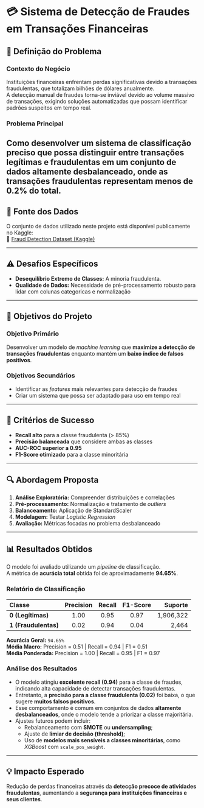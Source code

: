 # 💳 Sistema de Detecção de Fraudes em Transações Financeiras

## 🧩 Definição do Problema

### **Contexto do Negócio**
Instituições financeiras enfrentam perdas significativas devido a transações fraudulentas, que totalizam bilhões de dólares anualmente.  
A detecção manual de fraudes torna-se inviável devido ao volume massivo de transações, exigindo soluções automatizadas que possam identificar padrões suspeitos em tempo real.

### **Problema Principal**
Como desenvolver um sistema de classificação preciso que possa distinguir entre transações legítimas e fraudulentas em um conjunto de dados **altamente desbalanceado**, onde as transações fraudulentas representam **menos de 0.2%** do total.
---
## 📂 Fonte dos Dados

O conjunto de dados utilizado neste projeto está disponível publicamente no Kaggle:  
🔗 [Fraud Detection Dataset (Kaggle)]([https://www.kaggle.com/datasets/mlg-ulb/creditcardfraud](https://www.kaggle.com/datasets/amanalisiddiqui/fraud-detection-dataset?resource=download))

---
## ⚠️ Desafios Específicos

- **Desequilíbrio Extremo de Classes:** A minoria fraudulenta.
- **Qualidade de Dados:** Necessidade de pré-processamento robusto para lidar com colunas categoricas e normalização  

---

## 🎯 Objetivos do Projeto

### **Objetivo Primário**
Desenvolver um modelo de *machine learning* que **maximize a detecção de transações fraudulentas** enquanto mantém um **baixo índice de falsos positivos**.

### **Objetivos Secundários**
- Identificar as *features* mais relevantes para detecção de fraudes  
- Criar um sistema que possa ser adaptado para uso em tempo real  

---

## 🧮 Critérios de Sucesso

- **Recall alto** para a classe fraudulenta (> 85%)  
- **Precisão balanceada** que considere ambas as classes  
- **AUC-ROC superior a 0.95**  
- **F1-Score otimizado** para a classe minoritária  

---

## 🔍 Abordagem Proposta

1. **Análise Exploratória:** Compreender distribuições e correlações  
2. **Pré-processamento:** Normalização e tratamento de *outliers*  
3. **Balanceamento:** Aplicação de StandardScaler  
4. **Modelagem:** Testar *Logistic Regression*  
6. **Avaliação:** Métricas focadas no problema desbalanceado  
---

## 📊 Resultados Obtidos

O modelo foi avaliado utilizando um *pipeline* de classificação.  
A métrica de **acurácia total** obtida foi de aproximadamente **94.65%**.

### **Relatório de Classificação**
| Classe | Precision | Recall | F1-Score | Suporte |
|:-------|:----------:|:-------:|:---------:|--------:|
| **0 (Legítimas)** | 1.00 | 0.95 | 0.97 | 1,906,322 |
| **1 (Fraudulentas)** | 0.02 | 0.94 | 0.04 | 2,464 |

**Acurácia Geral:** `94.65%`  
**Média Macro:** Precision = 0.51 | Recall = 0.94 | F1 = 0.51  
**Média Ponderada:** Precision = 1.00 | Recall = 0.95 | F1 = 0.97  

### **Análise dos Resultados**
- O modelo atingiu **excelente recall (0.94)** para a classe de fraudes, indicando alta capacidade de detectar transações fraudulentas.  
- Entretanto, a **precisão para a classe fraudulenta (0.02)** foi baixa, o que sugere **muitos falsos positivos**.  
- Esse comportamento é comum em conjuntos de dados **altamente desbalanceados**, onde o modelo tende a priorizar a classe majoritária.  
- Ajustes futuros podem incluir:
  - Rebalanceamento com **SMOTE** ou **undersampling**;  
  - Ajuste de **limiar de decisão (threshold)**;  
  - Uso de **modelos mais sensíveis a classes minoritárias**, como *XGBoost* com `scale_pos_weight`.  

---

## 💡 Impacto Esperado

Redução de perdas financeiras através da **detecção precoce de atividades fraudulentas**, aumentando a **segurança para instituições financeiras e seus clientes**.
